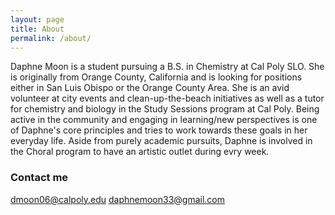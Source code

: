 ```yaml
---
layout: page
title: About
permalink: /about/
---
```


Daphne Moon is a student pursuing a B.S. in Chemistry at Cal Poly SLO. She is originally from Orange County, California and is looking for positions either in San Luis Obispo or the Orange County Area. She is an avid volunteer at city events and clean-up-the-beach initiatives as well as a tutor for chemistry and biology in the Study Sessions program at Cal Poly. Being active in the community and engaging in learning/new perspectives is one of Daphne's core principles and tries to work towards these goals in her everyday life. Aside from purely academic pursuits, Daphne is involved in the Choral program to have an artistic outlet during evry week. 



### Contact me

[dmoon06@calpoly.edu](mailto:dmoon06@calpoly.edu)
[daphnemoon33@gmail.com](mailto:daphnemoon33@gmail.com)
